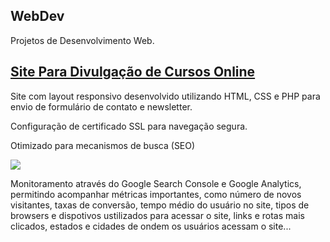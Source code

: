 ## WebDev
Projetos de Desenvolvimento Web.

## <a href="https://www.aprendilucrei.com/" target="_blank">Site Para Divulgação de Cursos Online</a>
<p>Site com layout responsivo desenvolvido utilizando HTML, CSS e PHP para envio de formulário de contato e newsletter.</p>
<p>Configuração de certificado SSL para navegação segura.</p>
<p>Otimizado para mecanismos de busca (SEO)</p>
<img src="https://github.com/rcDeveloping/WebDev/blob/main/files/page-speed-desktop-aprendilucrei.PNG">
<p>Monitoramento através do Google Search Console e Google Analytics, permitindo acompanhar métricas importantes, como número de novos visitantes, taxas de conversão, tempo médio do usuário no site, tipos de browsers e dispotivos ustilizados para acessar o site, links e rotas mais clicados, estados e cidades de ondem os usuários acessam o site...</p>
